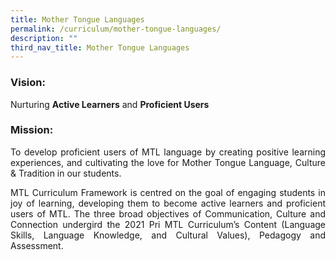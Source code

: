 ```yaml
---
title: Mother Tongue Languages
permalink: /curriculum/mother-tongue-languages/
description: ""
third_nav_title: Mother Tongue Languages
---
```

### Vision:
Nurturing <b>Active Learners</b> and <b>Proficient Users</b>


### Mission:
<p style="text-align: justify;">To develop proficient users of MTL language by creating positive learning experiences, and cultivating the love for Mother Tongue Language, Culture & Tradition in our students.


<p style="text-align: justify;">MTL Curriculum Framework is centred on the goal of engaging students in joy of learning, developing them to become active learners and proficient users of MTL. The three broad objectives of Communication, Culture and Connection undergird the 2021 Pri MTL Curriculum’s Content (Language Skills, Language Knowledge, and Cultural Values), Pedagogy and Assessment.


